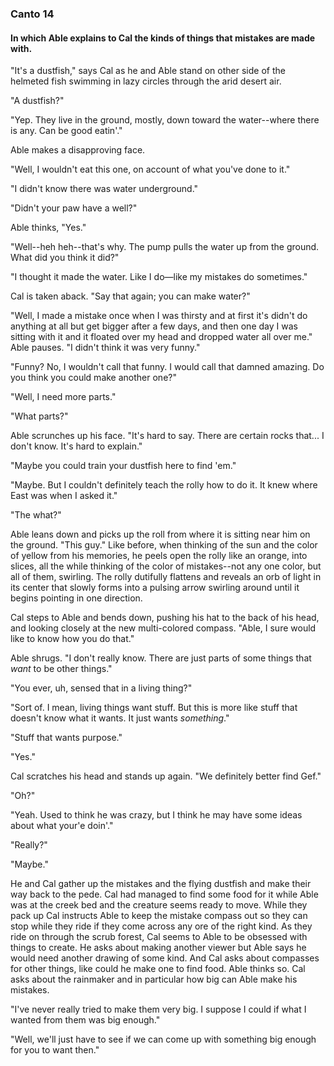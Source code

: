 ### Canto 14

#### In which Able explains to Cal the kinds of things that mistakes are made with.

"It's a dustfish," says Cal as he and Able stand on other side of the helmeted fish swimming in lazy circles through the arid desert air.

"A dustfish?"

"Yep. They live in the ground, mostly, down toward the water--where there is any. Can be good eatin'."

Able makes a disapproving face.

"Well, I wouldn't eat this one, on account of what you've done to it."

"I didn't know there was water underground."

"Didn't your paw have a well?"

Able thinks, "Yes."

"Well--heh heh--that's why. The pump pulls the water up from the ground. What did you think it did?"

"I thought it made the water. Like I do—like my mistakes do sometimes."

Cal is taken aback. "Say that again; you can make water?"

"Well, I made a mistake once when I was thirsty and at first it's didn't do anything at all but get bigger after a few days, and then one day I was sitting with it and it floated over my head and dropped water all over me." Able pauses. "I didn't think it was very funny."

"Funny? No, I wouldn't call that funny. I would call that damned amazing. Do you think you could make another one?"

"Well, I need more parts."

"What parts?"

Able scrunches up his face. "It's hard to say. There are certain rocks that... I don't know. It's hard to explain."

"Maybe you could train your dustfish here to find 'em."

"Maybe. But I couldn't definitely teach the rolly how to do it. It knew where East was when I asked it."

"The what?"

Able leans down and picks up the roll from where it is sitting near him on the ground. "This guy." Like before, when thinking of the sun and the color of yellow from his memories, he peels open the rolly like an orange, into slices, all the while thinking of the color of mistakes--not any one color, but all of them, swirling. The rolly dutifully flattens and reveals an orb of light in its center that slowly forms into a pulsing arrow swirling around until it begins pointing in one direction.

Cal steps to Able and bends down, pushing his hat to the back of his head, and looking closely at the new multi-colored compass. "Able, I sure would like to know how you do that."

Able shrugs. "I don't really know. There are just parts of some things that *want* to be other things."

"You ever, uh, sensed that in a living thing?"

"Sort of. I mean, living things want stuff. But this is more like stuff that doesn't know what it wants. It just wants *something*."

"Stuff that wants purpose."

"Yes."

Cal scratches his head and stands up again. "We definitely better find Gef."

"Oh?"

"Yeah. Used to think he was crazy, but I think he may have some ideas about what your'e doin'."

"Really?"

"Maybe."

He and Cal gather up the mistakes and the flying dustfish and make their way back to the pede. Cal had managed to find some food for it while Able was at the creek bed and the creature seems ready to move. While they pack up Cal instructs Able to keep the mistake compass out so they can stop while they ride if they come across any ore of the right kind. As they ride on through the scrub forest, Cal seems to Able to be obsessed with things to create. He asks about making another viewer but Able says he would need another drawing of some kind. And Cal asks about compasses for other things, like could he make one to find food. Able thinks so. Cal asks about the rainmaker and in particular how big can Able make his mistakes.

"I've never really tried to make them very big. I suppose I could if what I wanted from them was big enough."

"Well, we'll just have to see if we can come up with something big enough for you to want then."